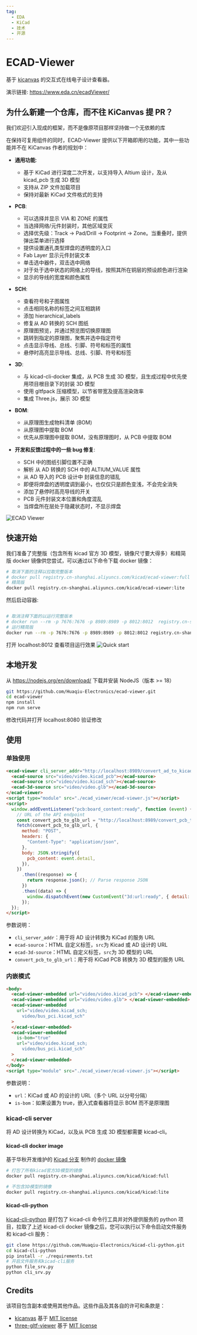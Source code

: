 ```yaml
---
tag:
  - EDA
  - KiCad
  - 技术
  - 开源
---
```


# ECAD-Viewer

基于 [kicanvas](https://github.com/theacodes/kicanvas) 的交互式在线电子设计查看器。

演示链接: https://www.eda.cn/ecadViewer/

## 为什么新建一个仓库，而不往 KiCanvas 提 PR？

我们欢迎引入现成的框架，而不是像原项目那样坚持做一个无依赖的库

在保持可复用组件的同时，ECAD-Viewer 提供以下开箱即用的功能，其中一些功能并不在 KiCanvas 作者的规划中：

- **通用功能**:

  - 基于 KiCad 进行深度二次开发，以支持导入 Altium 设计，及从 kicad_pcb 生成 3D 模型
  - 支持从 ZIP 文件加载项目
  - 保持对最新 KiCad 文件格式的支持

- **PCB**:

  - 可以选择并显示 VIA 和 ZONE 的属性
  - 当选择网络/元件封装时，其他区域变灰
  - 选择优先级：Track -> Pad/Drill -> Footprint -> Zone。当重叠时，提供弹出菜单进行选择
  - 提供设置通孔类型焊盘的透明度的入口
  - Fab Layer 显示元件封装文本
  - 单击选中器件，双击选中网络
  - 对于处于选中状态的网络上的导线，按照其所在铜层的预设颜色进行渲染
  - 显示的导线的宽度和颜色属性

- **SCH**:

  - 查看符号和子图属性
  - 点击相同名称的标签之间互相跳转
  - 添加 hierarchical_labels
  - 修复从 AD 转换的 SCH 图纸
  - 原理图预览，并通过预览图切换原理图
  - 跳转到指定的原理图，聚焦并选中指定符号
  - 点击显示导线、总线、引脚、符号和标签的属性
  - 悬停时高亮显示导线、总线、引脚、符号和标签

- **3D**:

  - 与 kicad-cli-docker 集成，从 PCB 生成 3D 模型，且生成过程中优先使用项目根目录下的封装 3D 模型
  - 使用 gltfpack 压缩模型，以节省带宽及提高渲染效率
  - 集成 Three.js，展示 3D 模型

- **BOM**:

  - 从原理图生成物料清单 (BOM)
  - 从原理图中提取 BOM
  - 优先从原理图中提取 BOM，没有原理图时，从 PCB 中提取 BOM

- **开发和反馈过程中的一些 bug 修复**:

  - SCH 中的图纸引脚位置不正确
  - 解析 从 AD 转换的 SCH 中的 ALTIUM_VALUE 属性
  - 从 AD 导入的 PCB 设计中 封装信息的错乱
  - 即便将焊盘的透明度调到最小，也仅仅只是颜色变浅，不会完全消失
  - 添加了悬停时高亮导线的开关
  - PCB 元件封装文本位置和角度混乱
  - 当焊盘所在层处于隐藏状态时，不显示焊盘

![ECAD Viewer](/assets/ecad-viewer-preview.gif)

## 快速开始

我们准备了完整版（包含所有 kicad 官方 3D 模型，镜像尺寸要大得多）和精简版 docker 镜像供您尝试，可以通过以下命令下载 docker 镜像：

```bash
# 取消下面的注释以拉取完整版本
# docker pull registry.cn-shanghai.aliyuncs.com/kicad/ecad-viewer:full
# 精简版
docker pull registry.cn-shanghai.aliyuncs.com/kicad/ecad-viewer:lite
```

然后启动容器:

```bash

# 取消注释下面的以运行完整版本
# docker run --rm -p 7676:7676 -p 8989:8989 -p 8012:8012  registry.cn-shanghai.aliyuncs.com/kicad/ecad-viewer:full
# 运行精简版
docker run --rm -p 7676:7676 -p 8989:8989 -p 8012:8012 registry.cn-shanghai.aliyuncs.com/kicad/ecad-viewer:lite

```

打开 localhost:8012 查看项目运行效果
![Quick start](/assets/ecad-viewer-quick-start.gif)

## 本地开发

从 https://nodejs.org/en/download/ 下载并安装 NodeJS（版本 >= 18）

```bash
git https://github.com/Huaqiu-Electronics/ecad-viewer.git
cd ecad-viewer
npm install
npm run serve
```

修改代码并打开 localhost:8080 验证修改

## 使用

### 单独使用

```html
<ecad-viewer cli_server_addr="http://localhost:8989/convert_ad_to_kicad">
  <ecad-source src="video/video.kicad_pcb"></ecad-source>
  <ecad-source src="video/video.kicad_sch"></ecad-source>
  <ecad-3d-source src="video/video.glb"></ecad-3d-source>
</ecad-viewer>
<script type="module" src="./ecad_viewer/ecad-viewer.js"></script>
<script>
  window.addEventListener("pcb:board_content:ready", function (event) {
    // URL of the API endpoint
    const convert_pcb_to_glb_url = "http://localhost:8989/convert_pcb_to_glb";
    fetch(convert_pcb_to_glb_url, {
      method: "POST",
      headers: {
        "Content-Type": "application/json",
      },
      body: JSON.stringify({
        pcb_content: event.detail,
      }),
    })
      .then((response) => {
        return response.json(); // Parse response JSON
      })
      .then((data) => {
        window.dispatchEvent(new CustomEvent("3d:url:ready", { detail: url }));
      });
  });
</script>
```

参数说明：

- `cli_server_addr`：用于将 AD 设计转换为 KiCad 的服务 URL
- `ecad-source`：HTML 自定义标签，`src`为 Kicad 或 AD 设计的 URL
- `ecad-3d-source`：HTML 自定义标签，`src`为 3D 模型的 URL
- `convert_pcb_to_glb_url`：用于将 KiCad PCB 转换为 3D 模型的服务 URL

### 内嵌模式

```html
<body>
  <ecad-viewer-embedded url="video/video.kicad_pcb"> </ecad-viewer-embedded>
  <ecad-viewer-embedded url="video/video.glb"> </ecad-viewer-embedded>
  <ecad-viewer-embedded
    url="video/video.kicad_sch;
      video/bus_pci.kicad_sch"
  >
  </ecad-viewer-embedded>
  <ecad-viewer-embedded
    is-bom="true"
    url="video/video.kicad_sch;
      video/bus_pci.kicad_sch"
  >
  </ecad-viewer-embedded>
</body>
<script type="module" src="./ecad_viewer/ecad-viewer.js"></script>
```

参数说明：

- `url`：KiCad 或 AD 的设计的 URL（多个 URL 以分号分隔）
- `is-bom`：如果设置为 true，嵌入式查看器将显示 BOM 而不是原理图

### kicad-cli server

将 AD 设计转换为 KiCad，以及从 PCB 生成 3D 模型都需要 kicad-cli。

#### kicad-cli docker image

基于华秋开发维护的 [Kicad 分支](https://github.com/Huaqiu-Electronics/kicad) 制作的 [docker 镜像](https://github.com/orgs/Huaqiu-Electronics/packages/container/package/kicad)

```bash
# 打包了所有kicad官方3D模型的镜像
docker pull registry.cn-shanghai.aliyuncs.com/kicad/kicad:full

# 不包含3D模型的镜像
docker pull registry.cn-shanghai.aliyuncs.com/kicad/kicad:lite
```

#### kicad-cli-python

[kicad-cli-python](https://github.com/Huaqiu-Electronics/kicad-cli-python) 是打包了 kicad-cli 命令行工具并对外提供服务的 python 项目，拉取了上述 kicad-cli docker 镜像之后，您可以执行以下命令启动文件服务和 kicad-cli 服务：

```bash
git clone https://github.com/Huaqiu-Electronics/kicad-cli-python.git
cd kicad-cli-python
pip install -r ./requirements.txt
# 开启文件服务和kicad-cli服务
python file_srv.py
python cli_srv.py
```

## Credits

该项目包含副本或使用其他作品。这些作品及其各自的许可和条款是：

- [kicanvas](https://github.com/theacodes/kicanvas) 基于 [MIT license](https://github.com/theacodes/kicanvas/blob/main/LICENSE.md)
- [three-gltf-viewer](https://github.com/donmccurdy/three-gltf-viewer) 基于 [MIT license](https://github.com/donmccurdy/three-gltf-viewer/blob/main/LICENSE)

